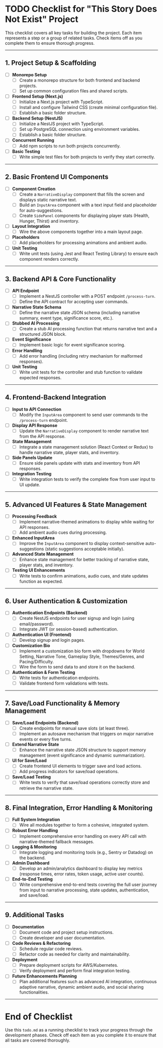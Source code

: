 # TODO Checklist for "This Story Does Not Exist" Project

This checklist covers all key tasks for building the project. Each item represents a step or a group of related tasks. Check items off as you complete them to ensure thorough progress.

---

## 1. Project Setup & Scaffolding
- [ ] **Monorepo Setup**
  - [ ] Create a monorepo structure for both frontend and backend projects.
  - [ ] Set up common configuration files and shared scripts.
- [ ] **Frontend Setup (Next.js)**
  - [ ] Initialize a Next.js project with TypeScript.
  - [ ] Install and configure Tailwind CSS (create minimal configuration file).
  - [ ] Establish a basic folder structure.
- [ ] **Backend Setup (NestJS)**
  - [ ] Initialize a NestJS project with TypeScript.
  - [ ] Set up PostgreSQL connection using environment variables.
  - [ ] Establish a basic folder structure.
- [ ] **Concurrent Running**
  - [ ] Add npm scripts to run both projects concurrently.
- [ ] **Basic Testing**
  - [ ] Write simple test files for both projects to verify they start correctly.

---

## 2. Basic Frontend UI Components
- [ ] **Component Creation**
  - [ ] Create a `NarrativeDisplay` component that fills the screen and displays static narrative text.
  - [ ] Build an `InputArea` component with a text input field and placeholder for auto-suggestions.
  - [ ] Create `SidePanel` components for displaying player stats (Health, Hunger, Thirst) and inventory.
- [ ] **Layout Integration**
  - [ ] Wire the above components together into a main layout page.
- [ ] **Placeholders**
  - [ ] Add placeholders for processing animations and ambient audio.
- [ ] **Unit Testing**
  - [ ] Write unit tests (using Jest and React Testing Library) to ensure each component renders correctly.

---

## 3. Backend API & Core Functionality
- [ ] **API Endpoint**
  - [ ] Implement a NestJS controller with a POST endpoint `/process-turn`.
  - [ ] Define the API contract for accepting user commands.
- [ ] **Narrative State Schema**
  - [ ] Define the narrative state JSON schema (including narrative summary, event type, significance score, etc.).
- [ ] **Stubbed AI Processing**
  - [ ] Create a stub AI processing function that returns narrative text and a structured JSON block.
- [ ] **Event Significance**
  - [ ] Implement basic logic for event significance scoring.
- [ ] **Error Handling**
  - [ ] Add error handling (including retry mechanism for malformed responses).
- [ ] **Unit Testing**
  - [ ] Write unit tests for the controller and stub function to validate expected responses.

---

## 4. Frontend-Backend Integration
- [ ] **Input to API Connection**
  - [ ] Modify the `InputArea` component to send user commands to the `/process-turn` endpoint.
- [ ] **Display API Response**
  - [ ] Update the `NarrativeDisplay` component to render narrative text from the API response.
- [ ] **State Management**
  - [ ] Integrate a state management solution (React Context or Redux) to handle narrative state, player stats, and inventory.
- [ ] **Side Panels Update**
  - [ ] Ensure side panels update with stats and inventory from API responses.
- [ ] **Integration Testing**
  - [ ] Write integration tests to verify the complete flow from user input to UI update.

---

## 5. Advanced UI Features & State Management
- [ ] **Processing Feedback**
  - [ ] Implement narrative-themed animations to display while waiting for API responses.
  - [ ] Add ambient audio cues during processing.
- [ ] **Enhanced InputArea**
  - [ ] Improve the `InputArea` component to display context-sensitive auto-suggestions (static suggestions acceptable initially).
- [ ] **Advanced State Management**
  - [ ] Enhance state management for better tracking of narrative state, player stats, and inventory.
- [ ] **Testing UI Enhancements**
  - [ ] Write tests to confirm animations, audio cues, and state updates function as expected.

---

## 6. User Authentication & Customization
- [ ] **Authentication Endpoints (Backend)**
  - [ ] Create NestJS endpoints for user signup and login (using email/password).
  - [ ] Integrate JWT (or session-based) authentication.
- [ ] **Authentication UI (Frontend)**
  - [ ] Develop signup and login pages.
- [ ] **Customization Bio**
  - [ ] Implement a customization bio form with dropdowns for World Setting, Narrative Tone, Gameplay Style, Themes/Genres, and Pacing/Difficulty.
  - [ ] Wire the form to send data to and store it on the backend.
- [ ] **Authentication & Form Testing**
  - [ ] Write tests for authentication endpoints.
  - [ ] Validate frontend form validations with tests.

---

## 7. Save/Load Functionality & Memory Management
- [ ] **Save/Load Endpoints (Backend)**
  - [ ] Create endpoints for manual save slots (at least three).
  - [ ] Implement an autosave mechanism that triggers on major narrative events or every five turns.
- [ ] **Extend Narrative State**
  - [ ] Enhance the narrative state JSON structure to support memory management (event significance and dynamic summarization).
- [ ] **UI for Save/Load**
  - [ ] Create frontend UI elements to trigger save and load actions.
  - [ ] Add progress indicators for save/load operations.
- [ ] **Save/Load Testing**
  - [ ] Write tests to verify that save/load operations correctly store and retrieve the narrative state.

---

## 8. Final Integration, Error Handling & Monitoring
- [ ] **Full System Integration**
  - [ ] Wire all modules together to form a cohesive, integrated system.
- [ ] **Robust Error Handling**
  - [ ] Implement comprehensive error handling on every API call with narrative-themed fallback messages.
- [ ] **Logging & Monitoring**
  - [ ] Integrate logging and monitoring tools (e.g., Sentry or Datadog) on the backend.
- [ ] **Admin Dashboard**
  - [ ] Develop an admin/analytics dashboard to display key metrics (response times, error rates, token usage, active user counts).
- [ ] **End-to-End Testing**
  - [ ] Write comprehensive end-to-end tests covering the full user journey from input to narrative processing, state updates, authentication, and save/load.

---

## 9. Additional Tasks
- [ ] **Documentation**
  - [ ] Document code and project setup instructions.
  - [ ] Create developer and user documentation.
- [ ] **Code Reviews & Refactoring**
  - [ ] Schedule regular code reviews.
  - [ ] Refactor code as needed for clarity and maintainability.
- [ ] **Deployment**
  - [ ] Prepare deployment scripts for AWS/Kubernetes.
  - [ ] Verify deployment and perform final integration testing.
- [ ] **Future Enhancements Planning**
  - [ ] Plan additional features such as advanced AI integration, continuous adaptive narrative, dynamic ambient audio, and social sharing functionalities.

---

# End of Checklist

Use this `todo.md` as a running checklist to track your progress through the development phases. Check off each item as you complete it to ensure that all tasks are covered thoroughly.
